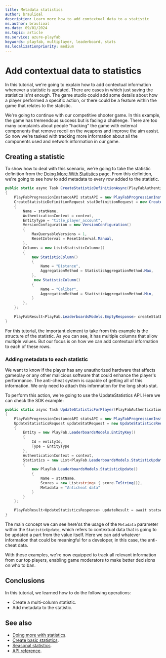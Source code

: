 ```yaml
---
title: Metadata statistics
author: braulioal
description: Learn more how to add contextual data to a statistic
ms.author: braulioal
ms.date: 09/01/2024
ms.topic: article
ms.service: azure-playfab
keywords: playfab, multiplayer, leaderboard, stats
ms.localizationpriority: medium
---
```


# Add contextual data to statistics

In this tutorial, we're going to explain how to add contextual information whenever a statistic is updated. There are cases in which just 
saving the statistics is'nt enough. The game studio could add some details about how a player performed a specific action, 
or there could be a feature within the game that relates to the statistic.

We're going to continue with our competitive shooter game. In this example, the game has tremendous success but is 
facing a challenge. There are too many complaints about people "hacking" the game with external 
components that remove recoil on the weapons and improve the aim assist. So now we're tasked with tracking more information about all 
the components used and network information in our game.

## Creating a statistic

To show how to deal with this scenario, we're going to take the statistic definition from the 
[Doing More With Statistics](doing-more-statistics.md) page. From this definition, we're going 
to see how to add metadata to every row added to the statistic.

``` C#
public static async Task CreateStatisticDefinitionAsync(PlayFabAuthenticationContext context, string statName)
{
    PlayFabProgressionInstanceAPI statsAPI = new PlayFabProgressionInstanceAPI(context);
    CreateStatisticDefinitionRequest statDefinitionRequest = new CreateStatisticDefinitionRequest()
    {
        Name = statName,
        AuthenticationContext = context,
        EntityType = "title_player_account",
        VersionConfiguration = new VersionConfiguration()
        {
            MaxQueryableVersions = 1,
            ResetInterval = ResetInterval.Manual,
        },
        Columns = new List<StatisticColumn>()
        {
            new StatisticColumn()
            {
                Name = "Distance",
                AggregationMethod = StatisticAggregationMethod.Max,
            },
             new StatisticColumn()
            {
                Name = "Caliber",
                AggregationMethod = StatisticAggregationMethod.Min,
            }
        },
    };
    
    PlayFabResult<PlayFab.LeaderboardsModels.EmptyResponse> createStatDefResult = await statsAPI.CreateStatisticDefinitionAsync(statDefinitionRequest);
}
```

For this tutorial, the important element to take from this example is the structure of the statistic. As you can see, 
it has multiple columns that allow multiple values. But our focus is on how we can add contextual 
information to each of these rows.


### Adding metadata to each statistic

We want to know if the player has any unauthorized hardware that affects gameplay or any other malicious software that could
enhance the player's performance. The anti-cheat system is capable of getting all of this information. We only need to attach 
this information for the long shots stat.

To perform this action, we're going to use the UpdateStatistics API. Here we can check the SDK example:

``` C#
public static async Task UpdateStatisticForPlayer(PlayFabAuthenticationContext context, string statName, string entityId, int score)
{
    PlayFabProgressionInstanceAPI statsAPI = new PlayFabProgressionInstanceAPI(context);
    UpdateStatisticsRequest updateStatRequest = new UpdateStatisticsRequest()
    {
        Entity = new PlayFab.LeaderboardsModels.EntityKey()
        {
            Id = entityId,
            Type = EntityType
        },
        AuthenticationContext = context,
        Statistics = new List<PlayFab.LeaderboardsModels.StatisticUpdate>() 
        {
            new PlayFab.LeaderboardsModels.StatisticUpdate() 
            {
                Name = statName,
                Scores = new List<string> { score.ToString()},
                Metadata = "Anticheat data"
            }
        }
    };

    PlayFabResult<UpdateStatisticsResponse> updateResult = await statsAPI.UpdateStatisticsAsync(updateStatRequest);
}
```

The main concept we can see here'ss the usage of the `Metadata` parameter within the `StatisticUpdate`, which refers
to contextual data that is going to be updated a part from the value itself. Here we can add whatever information that could be meaningful for a developer, 
in this case, the anti-cheat data.

With these examples, we're now equipped to track all relevant information from our top players, enabling game moderators 
to make better decisions on who to ban.

## Conclusions 

In this tutorial, we learned how to do the following operations: 
* Create a multi-column statistic.
* Add metadata to the statistic.

## See also
- [Doing more with statistics](doing-more-statistics.md).
- [Create basic statistics](create-basic-statistics.md).
- [Seasonal statistics](seasonal-statistics.md).
- [API reference](api-reference.md).